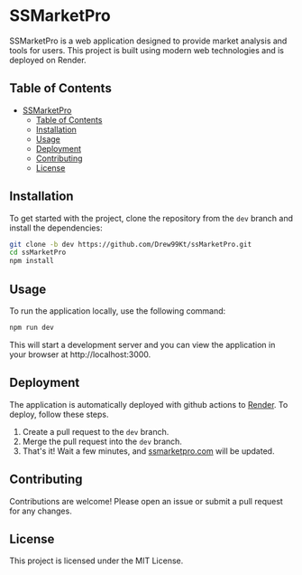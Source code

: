# SSMarketPro

SSMarketPro is a web application designed to provide market analysis and tools for users. This project is built using modern web technologies and is deployed on Render.

## Table of Contents

- [SSMarketPro](#ssmarketpro)
  - [Table of Contents](#table-of-contents)
  - [Installation](#installation)
  - [Usage](#usage)
  - [Deployment](#deployment)
  - [Contributing](#contributing)
  - [License](#license)

## Installation

To get started with the project, clone the repository from the `dev` branch and install the dependencies:


```bash
git clone -b dev https://github.com/Drew99Kt/ssMarketPro.git
cd ssMarketPro
npm install
```

## Usage
To run the application locally, use the following command:

```bash
npm run dev
```

This will start a development server and you can view the application in your browser at http://localhost:3000.

## Deployment
The application is automatically deployed with github actions to [Render](https://render.com/). To deploy, follow these steps.

1. Create a pull request to the `dev` branch.
2. Merge the pull request into the `dev` branch.
3. That's it! Wait a few minutes, and [ssmarketpro.com](https://ssmarketpro.onrender.com/) will be updated.


## Contributing

Contributions are welcome! Please open an issue or submit a pull request for any changes.

## License
This project is licensed under the MIT License.
